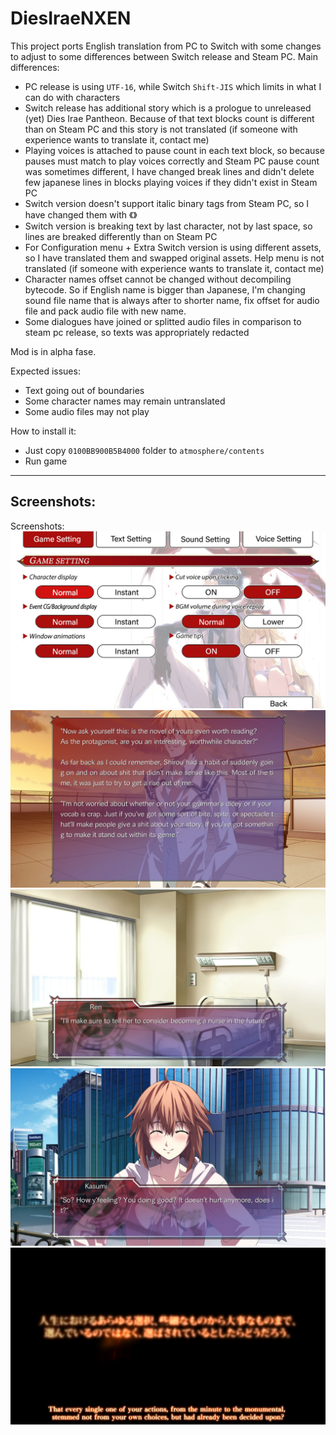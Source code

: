 # DiesIraeNXEN

This project ports English translation from PC to Switch with some changes to adjust to some differences between Switch release and Steam PC.
Main differences:
- PC release is using `UTF-16`, while Switch `Shift-JIS` which limits in what I can do with characters
- Switch release has additional story which is a prologue to unreleased (yet) Dies Irae Pantheon. Because of that text blocks count is different than on Steam PC and this story is not translated (if someone with experience wants to translate it, contact me)
- Playing voices is attached to pause count in each text block, so because pauses must match to play voices correctly and Steam PC pause count was sometimes different, I have changed break lines and didn't delete few japanese lines in blocks playing voices if they didn't exist in Steam PC
- Switch version doesn't support italic binary tags from Steam PC, so I have changed them with 《》
- Switch version is breaking text by last character, not by last space, so lines are breaked differently than on Steam PC
- For Configuration menu + Extra Switch version is using different assets, so I have translated them and swapped original assets. Help menu is not translated (if someone with experience wants to translate it, contact me)
- Character names offset cannot be changed without decompiling bytecode. So if English name is bigger than Japanese, I'm changing sound file name that is always after to shorter name, fix offset for audio file and pack audio file with new name.
- Some dialogues have joined or splitted audio files in comparison to steam pc release, so texts was appropriately redacted

Mod is in alpha fase.

Expected issues:
- Text going out of boundaries
- Some character names may remain untranslated
- Some audio files may not play

How to install it:
- Just copy `0100BB900B5B4000` folder to `atmosphere/contents`
- Run game

---

Screenshots:
---

Screenshots:
![Config](https://github.com/masagrator/DiesIraeNXEN/raw/masagrator-patch-1/Images/2020122717575200-88DABD6BF029E4019C69DC28281AC19B.jpg)
![SCR1](https://github.com/masagrator/DiesIraeNXEN/raw/masagrator-patch-1/Images/2020122717585500-88DABD6BF029E4019C69DC28281AC19B.jpg)
![SCR2](https://github.com/masagrator/DiesIraeNXEN/raw/masagrator-patch-1/Images/2020122717590700-88DABD6BF029E4019C69DC28281AC19B.jpg)
![SCR3](https://github.com/masagrator/DiesIraeNXEN/raw/masagrator-patch-1/Images/2020122717591900-88DABD6BF029E4019C69DC28281AC19B.jpg)
![SCR4](https://github.com/masagrator/DiesIraeNXEN/raw/masagrator-patch-1/Images/2020122718005000-88DABD6BF029E4019C69DC28281AC19B.jpg)
